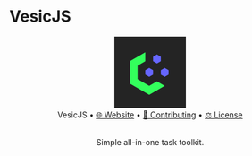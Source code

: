 # VesicJS

<div align="center">
  <img src="src/docs/assets/logo.png" width="128" height="128"/>
  <br/>
  VesicJS •
  <a href="https://inforg.dev/vesic-js">🌐 Website</a> •
  <a href="CONTRIBUTING.md">🫱 Contributing</a> •
  <a href="LICENSE.md">⚖️ License</a>
  <br/>
  <br/>
  </table>
  <p align="center">Simple all-in-one task toolkit.</p>
</div>
